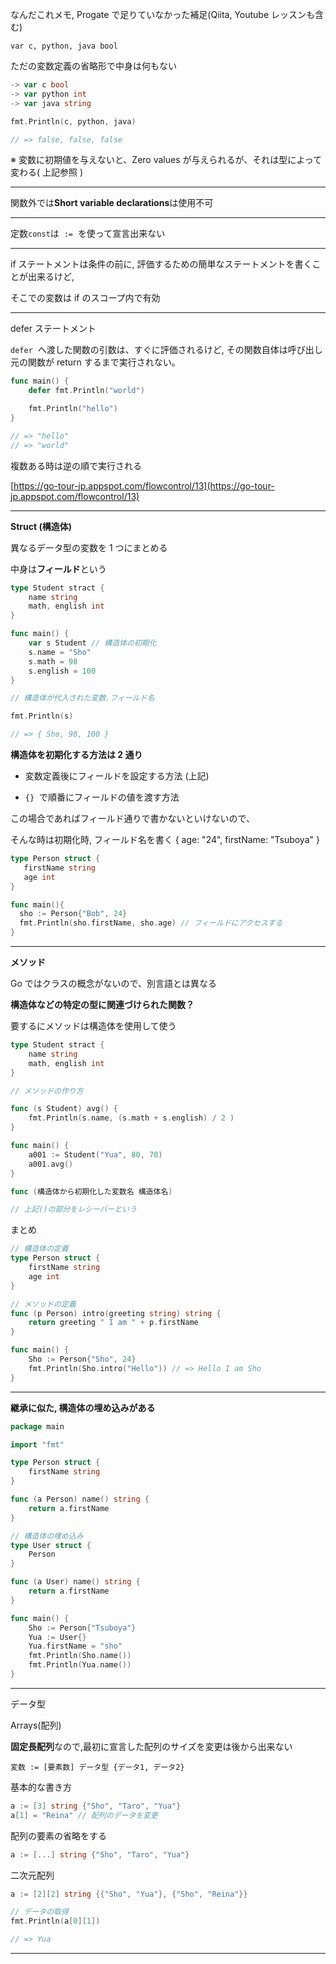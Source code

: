 なんだこれメモ, Progate で足りていなかった補足(Qiita, Youtube レッスンも含む)

`var c, python, java bool`

ただの変数定義の省略形で中身は何もない

```go
-> var c bool
-> var python int
-> var java string

fmt.Println(c, python, java)

// => false, false, false
```

※ 変数に初期値を与えないと、Zero values が与えられるが、それは型によって変わる( 上記参照 )

---

関数外では**Short variable declarations**は使用不可

---

定数`const`は  `:=`  を使って宣言出来ない

---

if ステートメントは条件の前に, 評価するための簡単なステートメントを書くことが出来るけど,

そこでの変数は if のスコープ内で有効

---

defer ステートメント

`defer`  へ渡した関数の引数は、すぐに評価されるけど, その関数自体は呼び出し元の関数が return するまで実行されない。

```go
func main() {
	defer fmt.Println("world")

	fmt.Println("hello")
}

// => "hello"
// => "world"
```

複数ある時は逆の順で実行される

[https://go-tour-jp.appspot.com/flowcontrol/13](https://go-tour-jp.appspot.com/flowcontrol/13)

---

**Struct (構造体)**

異なるデータ型の変数を 1 つにまとめる

中身は**フィールド**という

```go
type Student stract {
	name string
	math, english int
}

func main() {
	var s Student // 構造体の初期化
	s.name = "Sho"
	s.math = 98
	s.english = 100
}

// 構造体が代入された変数.フィールド名

fmt.Println(s)

// => { Sho, 98, 100 }
```

**構造体を初期化する方法は 2 通り**

- 変数定義後にフィールドを設定する方法 (上記)

- `{}`  で順番にフィールドの値を渡す方法

この場合であればフィールド通りで書かないといけないので、

そんな時は初期化時, フィールド名を書く { age: "24", firstName: "Tsuboya" }

```go
type Person struct {
   firstName string
   age int
}

func main(){
  sho := Person{"Bob", 24}
  fmt.Println(sho.firstName, sho.age) // フィールドにアクセスする
}
```

---

**メソッド**

Go ではクラスの概念がないので、別言語とは異なる

**構造体などの特定の型に関連づけられた関数？**

要するにメソッドは構造体を使用して使う

```go
type Student stract {
	name string
	math, english int
}

// メソッドの作り方

func (s Student) avg() {
	fmt.Println(s.name, (s.math + s.english) / 2 )
}

func main() {
	a001 := Student("Yua", 80, 70)
	a001.avg()
}
```

```go
func (構造体から初期化した変数名 構造体名)

// 上記()の部分をレシーバーという
```

まとめ

```go
// 構造体の定義
type Person struct {
	firstName string
	age int
}

// メソッドの定義
func (p Person) intro(greeting string) string {
	return greeting " I am " + p.firstName
}

func main() {
	Sho := Person{"Sho", 24}
	fmt.Println(Sho.intro("Hello")) // => Hello I am Sho
}
```

---

**継承に似た, 構造体の埋め込みがある**

```go
package main

import "fmt"

type Person struct {
	firstName string
}

func (a Person) name() string {
	return a.firstName
}

// 構造体の埋め込み
type User struct {
	Person
}

func (a User) name() string {
	return a.firstName
}

func main() {
	Sho := Person{"Tsuboya"}
	Yua := User{}
	Yua.firstName = "sho"
	fmt.Println(Sho.name())
	fmt.Println(Yua.name())
}
```

---

データ型

Arrays(配列)

**固定長配列**なので,最初に宣言した配列のサイズを変更は後から出来ない

`変数 := [要素数] データ型 {データ1, データ2}`

基本的な書き方

```go
a := [3] string {"Sho", "Taro", "Yua"}
a[1] = "Reina" // 配列のデータを変更
```

配列の要素の省略をする

```go
a := [...] string {"Sho", "Taro", "Yua"}
```

二次元配列

```go
a := [2][2] string {{"Sho", "Yua"}, {"Sho", "Reina"}}

// データの取得
fmt.Println(a[0][1])

// => Yua
```

---
